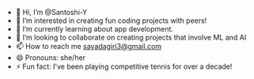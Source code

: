 - 👋 Hi, I’m @Santoshi-Y
- 👀 I’m interested in creating fun coding projects with peers!
- 🌱 I’m currently learning about app development.
- 💞️ I’m looking to collaborate on creating projects that involve ML and AI
- 📫 How to reach me sayadagiri3@gmail.com
- 😄 Pronouns: she/her
- ⚡ Fun fact: I've been playing competitive tennis for over a decade!

<!---
Santoshi-Y/Santoshi-Y is a ✨ special ✨ repository because its `README.md` (this file) appears on your GitHub profile.
You can click the Preview link to take a look at your changes.
--->
